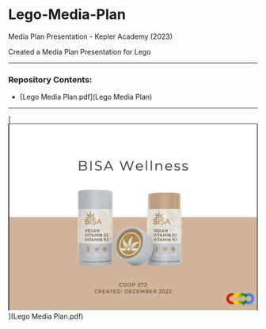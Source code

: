 # Lego-Media-Plan
Media Plan Presentation - Kepler Academy (2023)

Created a Media Plan Presentation for Lego

---
### Repository Contents:
* [Lego Media Plan.pdf](Lego Media Plan)

---
[![Lego Media Plan Cover.png](https://github.com/angeloparayno/Bisa-Wellness/blob/main/Images/Title%20Slide.png)](Lego Media Plan.pdf)


